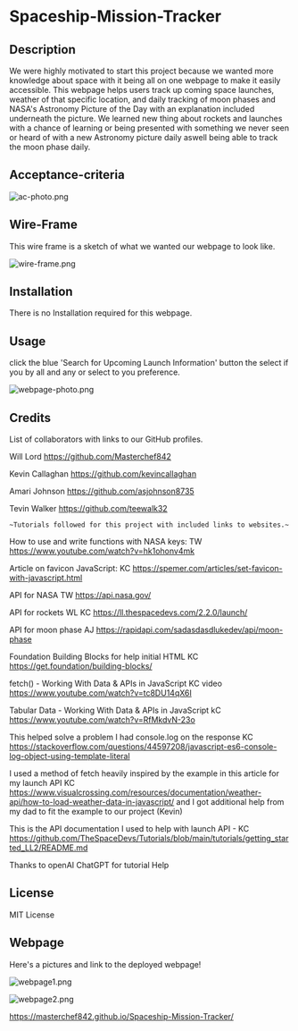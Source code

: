 # Spaceship-Mission-Tracker

## Description


We were highly motivated to start this project because we wanted more knowledge about space with it being all on one webpage to make it easily accessible. This webpage helps users track up coming space launches, weather of that specific location, and daily tracking of moon phases and NASA's Astronomy Picture of the Day with an explanation included underneath the picture. We learned new thing about rockets and launches with a chance of learning or being presented with something we never seen or heard of with a new Astronomy picture daily aswell being able to track the moon phase daily.


## Acceptance-criteria


![ac-photo.png](./images/ac-photo.png)


## Wire-Frame

This wire frame is a sketch of what we wanted our webpage to look like.

![wire-frame.png](./images/wireframe.png)

## Installation

There is no Installation required for this webpage.

## Usage

click the blue 'Search for Upcoming Launch Information' button the select if you by all and any or select to you preference.

![webpage-photo.png](./images/webpage.png)

## Credits

List of collaborators with links to our GitHub profiles.

Will Lord https://github.com/Masterchef842

Kevin Callaghan https://github.com/kevincallaghan 

Amari Johnson https://github.com/asjohnson8735

Tevin Walker https://github.com/teewalk32




    ~Tutorials followed for this project with included links to websites.~


How to use and write functions with NASA keys: TW https://www.youtube.com/watch?v=hk1ohonv4mk 

Article on favicon JavaScript: KC https://spemer.com/articles/set-favicon-with-javascript.html

API for NASA TW https://api.nasa.gov/

API for rockets WL KC https://ll.thespacedevs.com/2.2.0/launch/

API for moon phase AJ https://rapidapi.com/sadasdasdlukedev/api/moon-phase

 Foundation Building Blocks for help initial HTML KC https://get.foundation/building-blocks/

 fetch() - Working With Data & APIs in JavaScript KC video https://www.youtube.com/watch?v=tc8DU14qX6I

  Tabular Data - Working With Data & APIs in JavaScript kC https://www.youtube.com/watch?v=RfMkdvN-23o

  This helped solve a problem I had console.log on the response KC https://stackoverflow.com/questions/44597208/javascript-es6-console-log-object-using-template-literal

  I used a method of fetch heavily inspired by the example in this article for my launch API KC https://www.visualcrossing.com/resources/documentation/weather-api/how-to-load-weather-data-in-javascript/ and I got additional help from my dad to fit the example to our project (Kevin)

  This is the API documentation I used to help with launch API - KC https://github.com/TheSpaceDevs/Tutorials/blob/main/tutorials/getting_started_LL2/README.md

  Thanks to openAI ChatGPT for tutorial Help 

## License

MIT License 


## Webpage

Here's a pictures and link to the deployed webpage!


![webpage1.png](./images/webpage1.png)

![webpage2.png](./images/webpage2.png)

https://masterchef842.github.io/Spaceship-Mission-Tracker/

